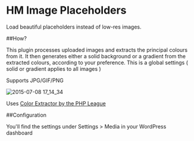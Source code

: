 # HM Image Placeholders

Load beautiful placeholders instead of low-res images.

##How?

This plugin processes uploaded images and extracts the principal colours from it.  It then generates either a solid background or a gradient from the extracted colours, according to your preference. This is a global settings ( solid or gradient applies to all images )

Supports JPG/GIF/PNG

![2015-07-08 17_14_34](https://cloud.githubusercontent.com/assets/30460/8575628/e0491322-2594-11e5-8040-d207b089aeb6.gif)

Uses [Color Extractor by the PHP League](https://github.com/thephpleague/color-extractor)

##Configuration

You'll find the settings under Settings > Media in your WordPress dashboard
